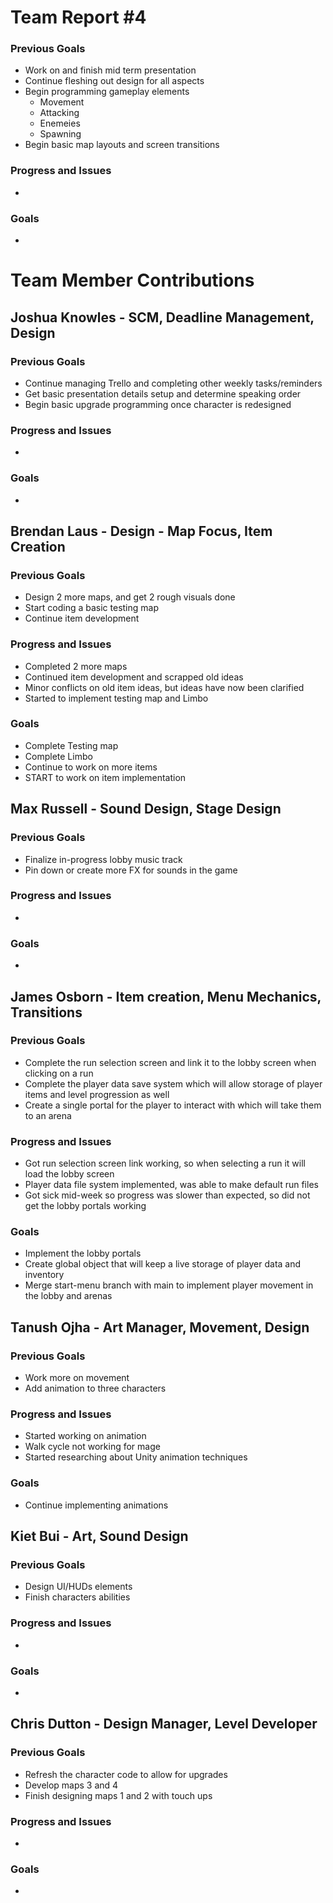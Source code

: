 # Team Report #4

### Previous Goals

* Work on and finish mid term presentation
* Continue fleshing out design for all aspects
* Begin programming gameplay elements
  * Movement
  * Attacking
  * Enemeies
  * Spawning
 * Begin basic map layouts and screen transitions

### Progress and Issues

* 

### Goals

* 

# Team Member Contributions

## Joshua Knowles \- SCM, Deadline Management, Design

### Previous Goals

* Continue managing Trello and completing other weekly tasks/reminders
* Get basic presentation details setup and determine speaking order
* Begin basic upgrade programming once character is redesigned

### Progress and Issues

* 

### Goals

* 

## Brendan Laus \- Design \- Map Focus, Item Creation

### Previous Goals

* Design 2 more maps, and get 2 rough visuals done
* Start coding a basic testing map
* Continue item development

### Progress and Issues

* Completed 2 more maps
* Continued item development and scrapped old ideas
* Minor conflicts on old item ideas, but ideas have now been clarified
* Started to implement testing map and Limbo

### Goals
* Complete Testing map
* Complete Limbo
* Continue to work on more items
* START to work on item implementation

## Max Russell \- Sound Design, Stage Design

### Previous Goals

* Finalize in-progress lobby music track
* Pin down or create more FX for sounds in the game

### Progress and Issues

* 

### Goals

* 

## James Osborn \- Item creation, Menu Mechanics, Transitions

### Previous Goals

* Complete the run selection screen and link it to the lobby screen when clicking on a run
* Complete the player data save system which will allow storage of player items and level progression as well
* Create a single portal for the player to interact with which will take them to an arena

### Progress and Issues

* Got run selection screen link working, so when selecting a run it will load the lobby screen
* Player data file system implemented, was able to make default run files
* Got sick mid-week so progress was slower than expected, so did not get the lobby portals working

### Goals

* Implement the lobby portals
* Create global object that will keep a live storage of player data and inventory
* Merge start-menu branch with main to implement player movement in the lobby and arenas

## Tanush Ojha \- Art Manager, Movement, Design

### Previous Goals

* Work more on movement
* Add animation to three characters

### Progress and Issues

* Started working on animation
* Walk cycle not working for mage
* Started researching about Unity animation techniques

### Goals

* Continue implementing animations

## Kiet Bui \- Art, Sound Design

### Previous Goals

* Design UI/HUDs elements
* Finish characters abilities

### Progress and Issues

* 

### Goals

* 

## Chris Dutton \- Design Manager, Level Developer

### Previous Goals

* Refresh the character code to allow for upgrades
* Develop maps 3 and 4
* Finish designing maps 1 and 2 with touch ups

### Progress and Issues

* 

### Goals

* 
